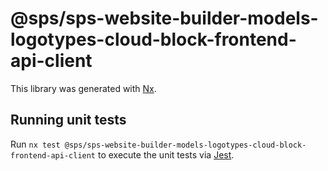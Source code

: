 # @sps/sps-website-builder-models-logotypes-cloud-block-frontend-api-client

This library was generated with [Nx](https://nx.dev).

## Running unit tests

Run `nx test @sps/sps-website-builder-models-logotypes-cloud-block-frontend-api-client` to execute the unit tests via [Jest](https://jestjs.io).
